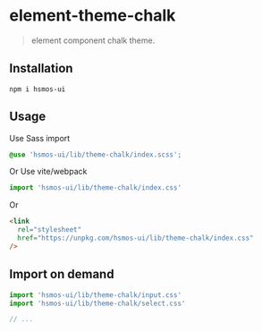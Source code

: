 # element-theme-chalk

> element component chalk theme.

## Installation

```shell
npm i hsmos-ui
```

## Usage

Use Sass import

```css
@use 'hsmos-ui/lib/theme-chalk/index.scss';
```

Or Use vite/webpack

```javascript
import 'hsmos-ui/lib/theme-chalk/index.css'
```

Or

```html
<link
  rel="stylesheet"
  href="https://unpkg.com/hsmos-ui/lib/theme-chalk/index.css"
/>
```

## Import on demand

```javascript
import 'hsmos-ui/lib/theme-chalk/input.css'
import 'hsmos-ui/lib/theme-chalk/select.css'

// ...
```

